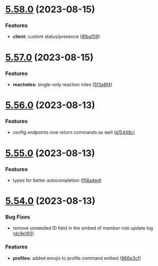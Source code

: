 # [5.58.0](https://github.com/onesoft-sudo/sudobot/compare/v5.57.0...v5.58.0) (2023-08-15)


### Features

* **client:** custom status/presence ([8fbaf59](https://github.com/onesoft-sudo/sudobot/commit/8fbaf5940526abc403d1d3e8755004b48f312621))



# [5.57.0](https://github.com/onesoft-sudo/sudobot/compare/v5.56.0...v5.57.0) (2023-08-15)


### Features

* **reactroles:** single-only reaction roles ([5f3a8f4](https://github.com/onesoft-sudo/sudobot/commit/5f3a8f4f5651048c3c1766bbe8831f4f22283f33))



# [5.56.0](https://github.com/onesoft-sudo/sudobot/compare/v5.55.0...v5.56.0) (2023-08-13)


### Features

* config endpoints now return commands as well ([a15448c](https://github.com/onesoft-sudo/sudobot/commit/a15448cd91af92e59c404855439fe2fb9459113b))



# [5.55.0](https://github.com/onesoft-sudo/sudobot/compare/v5.54.0...v5.55.0) (2023-08-13)


### Features

* types for better autocompletion ([f56a4ed](https://github.com/onesoft-sudo/sudobot/commit/f56a4ed77f804ce320c52915c14ec02c6f7a1c00))



# [5.54.0](https://github.com/onesoft-sudo/sudobot/compare/v5.53.2...v5.54.0) (2023-08-13)


### Bug Fixes

* remove unneeded ID field in the embed of member role update log ([dc9e193](https://github.com/onesoft-sudo/sudobot/commit/dc9e1935f9c3440eb1dcaaf52d17b676c266c2a5))


### Features

* **profiles:** added emojis to profile command embed ([866e3cf](https://github.com/onesoft-sudo/sudobot/commit/866e3cf0d9c3e757d1734eec807d8cd3b1af1d5d))



